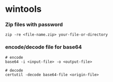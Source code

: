 # wintools


### Zip files with password
```
zip -re <file-name.zip> your-file-or-directory
```

### encode/decode file for base64
```
# encode
base64 -i <input-file> -o <output-file>

# decode
certutil -decode base64-file <origin-file>
```
